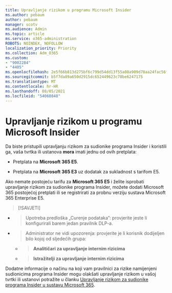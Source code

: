 ```yaml
---
title: Upravljanje rizikom u programu Microsoft Insider
ms.author: pebaum
author: pebaum
manager: scotv
ms.audience: Admin
ms.topic: article
ms.service: o365-administration
ROBOTS: NOINDEX, NOFOLLOW
localization_priority: Priority
ms.collection: Adm_O365
ms.custom:
- "9002284"
- "4405"
ms.openlocfilehash: 2e5f66b813d275bf6c799d54dd13f55a08a909d78aa24fac56f54caf8a0f4f58
ms.sourcegitcommit: b5f7da89a650d2915dc652449623c78be6247175
ms.translationtype: MT
ms.contentlocale: hr-HR
ms.lasthandoff: 08/05/2021
ms.locfileid: "54060848"
---
```

# <a name="set-up-insider-risk-management"></a>Upravljanje rizikom u programu Microsoft Insider

Da biste pristupili upravljanju rizikom za sudionike programa Insider i koristili ga, vaša tvrtka ili ustanova **mora** imati jednu od ovih pretplata:

- Pretplata na **Microsoft 365 E5**.

- Pretplata na **Microsoft 365 E3** uz dodatak za sukladnost s tarifom E5.

Ako nemate postojeću tarifu za **Microsoft 365 E5** i želite isprobati upravljanje rizikom za sudionike programa Insider, možete dodati Microsoft 365 postojećoj pretplati ili se registrirati za probnu verziju sustava Microsoft 365 Enterprise E5.

> [!SAVJETI]
- > Upotreba predloška „Curenje podataka”: provjerite jeste li konfigurirali barem jedan pravilnik DLP-a.
- > Administrator ne vidi upozorenja: provjerite je li korisnik dodijeljen bilo kojoj od sljedećih grupa:
    - >**Analitičari za upravljanje internim rizicima**
    - >**Istražitelji za upravljanje internim rizicima**

Dodatne informacije o načinu na koji vam pravilnici za rizike namijenjeni sudionicima programa Insider mogu olakšati upravljanje rizikom u vašoj tvrtki ili ustanovi potražite u članku [Upravljanje rizikom za sudionike programa Insider u sustavu Microsoft 365](https://go.microsoft.com/fwlink/?linkid=2123907).
